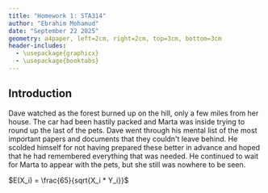 ```yaml
---
title: "Homework 1: STA314"
author: "Ebrahim Mohamud"
date: "September 22 2025"
geometry: a4paper, left=2cm, right=2cm, top=3cm, bottom=3cm
header-includes:
  - \usepackage{graphicx}
  - \usepackage{booktabs}
---
```

## Introduction 
Dave watched as the forest burned up on the hill, only a few miles from her house. The car had been hastily packed and Marta was inside trying to round up the last of the pets. Dave went through his mental list of the most important papers and documents that they couldn't leave behind. He scolded himself for not having prepared these better in advance and hoped that he had remembered everything that was needed. He continued to wait for Marta to appear with the pets, but she still was nowhere to be seen.

$E(X_i) = \frac{65}{sqrt{X_i * Y_i}}$
